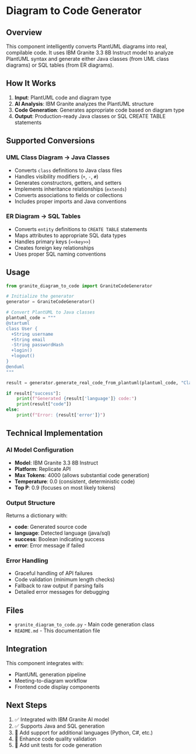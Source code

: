 # Diagram to Code Generator

## Overview

This component intelligently converts PlantUML diagrams into real, compilable code. It uses IBM Granite 3.3 8B Instruct model to analyze PlantUML syntax and generate either Java classes (from UML class diagrams) or SQL tables (from ER diagrams).

## How It Works

1. **Input**: PlantUML code and diagram type
2. **AI Analysis**: IBM Granite analyzes the PlantUML structure
3. **Code Generation**: Generates appropriate code based on diagram type
4. **Output**: Production-ready Java classes or SQL CREATE TABLE statements

## Supported Conversions

### UML Class Diagram → Java Classes

- Converts `class` definitions to Java class files
- Handles visibility modifiers (`+`, `-`, `#`)
- Generates constructors, getters, and setters
- Implements inheritance relationships (`extends`)
- Converts associations to fields or collections
- Includes proper imports and Java conventions

### ER Diagram → SQL Tables

- Converts `entity` definitions to `CREATE TABLE` statements
- Maps attributes to appropriate SQL data types
- Handles primary keys (`<<key>>`)
- Creates foreign key relationships
- Uses proper SQL naming conventions

## Usage

```python
from granite_diagram_to_code import GraniteCodeGenerator

# Initialize the generator
generator = GraniteCodeGenerator()

# Convert PlantUML to Java classes
plantuml_code = """
@startuml
class User {
  +String username
  +String email
  -String passwordHash
  +login()
  +logout()
}
@enduml
"""

result = generator.generate_real_code_from_plantuml(plantuml_code, "Class Diagram")

if result["success"]:
    print(f"Generated {result['language']} code:")
    print(result["code"])
else:
    print(f"Error: {result['error']}")
```

## Technical Implementation

### AI Model Configuration

- **Model**: IBM Granite 3.3 8B Instruct
- **Platform**: Replicate API
- **Max Tokens**: 4000 (allows substantial code generation)
- **Temperature**: 0.0 (consistent, deterministic code)
- **Top P**: 0.9 (focuses on most likely tokens)

### Output Structure

Returns a dictionary with:

- **code**: Generated source code
- **language**: Detected language (java/sql)
- **success**: Boolean indicating success
- **error**: Error message if failed

### Error Handling

- Graceful handling of API failures
- Code validation (minimum length checks)
- Fallback to raw output if parsing fails
- Detailed error messages for debugging

## Files

- `granite_diagram_to_code.py` - Main code generation class
- `README.md` - This documentation file

## Integration

This component integrates with:

- PlantUML generation pipeline
- Meeting-to-diagram workflow
- Frontend code display components

## Next Steps

1. ✅ Integrated with IBM Granite AI model
2. ✅ Supports Java and SQL generation
3. 🔄 Add support for additional languages (Python, C#, etc.)
4. 🔄 Enhance code quality validation
5. 🔄 Add unit tests for code generation 